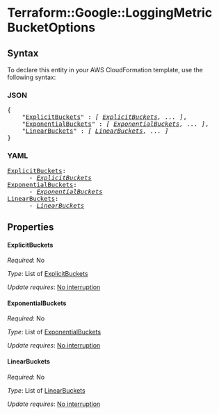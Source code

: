 # Terraform::Google::LoggingMetric BucketOptions

## Syntax

To declare this entity in your AWS CloudFormation template, use the following syntax:

### JSON

<pre>
{
    "<a href="#explicitbuckets" title="ExplicitBuckets">ExplicitBuckets</a>" : <i>[ <a href="bucketoptions-explicitbuckets.md">ExplicitBuckets</a>, ... ]</i>,
    "<a href="#exponentialbuckets" title="ExponentialBuckets">ExponentialBuckets</a>" : <i>[ <a href="bucketoptions-exponentialbuckets.md">ExponentialBuckets</a>, ... ]</i>,
    "<a href="#linearbuckets" title="LinearBuckets">LinearBuckets</a>" : <i>[ <a href="bucketoptions-linearbuckets.md">LinearBuckets</a>, ... ]</i>
}
</pre>

### YAML

<pre>
<a href="#explicitbuckets" title="ExplicitBuckets">ExplicitBuckets</a>: <i>
      - <a href="bucketoptions-explicitbuckets.md">ExplicitBuckets</a></i>
<a href="#exponentialbuckets" title="ExponentialBuckets">ExponentialBuckets</a>: <i>
      - <a href="bucketoptions-exponentialbuckets.md">ExponentialBuckets</a></i>
<a href="#linearbuckets" title="LinearBuckets">LinearBuckets</a>: <i>
      - <a href="bucketoptions-linearbuckets.md">LinearBuckets</a></i>
</pre>

## Properties

#### ExplicitBuckets

_Required_: No

_Type_: List of <a href="bucketoptions-explicitbuckets.md">ExplicitBuckets</a>

_Update requires_: [No interruption](https://docs.aws.amazon.com/AWSCloudFormation/latest/UserGuide/using-cfn-updating-stacks-update-behaviors.html#update-no-interrupt)

#### ExponentialBuckets

_Required_: No

_Type_: List of <a href="bucketoptions-exponentialbuckets.md">ExponentialBuckets</a>

_Update requires_: [No interruption](https://docs.aws.amazon.com/AWSCloudFormation/latest/UserGuide/using-cfn-updating-stacks-update-behaviors.html#update-no-interrupt)

#### LinearBuckets

_Required_: No

_Type_: List of <a href="bucketoptions-linearbuckets.md">LinearBuckets</a>

_Update requires_: [No interruption](https://docs.aws.amazon.com/AWSCloudFormation/latest/UserGuide/using-cfn-updating-stacks-update-behaviors.html#update-no-interrupt)

